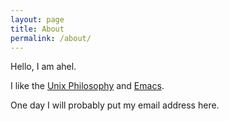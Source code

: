```yaml
---
layout: page
title: About
permalink: /about/
---
```


Hello, I am ahel.

I like the [Unix Philosophy][unix] and [Emacs][em].

One day I will probably put my email address here.


[unix]:   https://en.wikipedia.org/wiki/Unix_philosophy
[em]:     https://www.gnu.org/software/emacs/